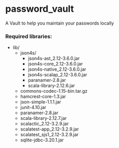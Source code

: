 # password_vault
A Vault to help you maintain your passwords locally


### Required libraries:

- lib/ 
  - json4s/
    - json4s-ast_2.12-3.6.0.jar
    - json4s-core_2.12-3.6.0.jar
    - json4s-native_2.12-3.6.0.jar
    - json4s-scalap_2.12-3.6.0.jar
    - paranamer-2.8.jar
    - scala-library-2.12.6.jar
  - commons-codec-1.15-bin.tar.gz
  - hamcrest-core-1.3.jar
  - json-simple-1.1.1.jar
  - junit-4.10.jar
  - paranamer-2.8.jar
  - scala-library-2.12.7.jar
  - scalactic_2.12-3.2.9.jar
  - scalatest-app_2.12-3.2.9.jar
  - scalatest_sjs1_2.12-3.2.9.jar
  - sqlite-jdbc-3.20.1.jar